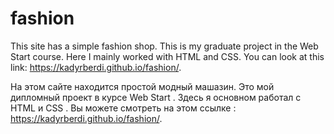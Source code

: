 # fashion
This site has a simple fashion shop.
This is my graduate project in the Web Start course. Here I mainly worked with HTML and CSS.
You can look at this link: https://kadyrberdi.github.io/fashion/.

На этом сайте находится простой модный машазин. 
Это мой дипломный проект в курсе Web Start . Здесь я основном работал с HTML и CSS .
Вы можете смотреть на этом ссылке : https://kadyrberdi.github.io/fashion/.
